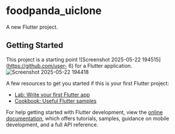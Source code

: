 # foodpanda_uiclone

A new Flutter project.

## Getting Started

This project is a starting point ![Screenshot 2025-05-22 194515](https://github.com/user-
6)
for a Flutter application.![Screenshot 2025-05-22 194418](https://github.com/user-attachments/assets/eade074c-d0e9-459b-828f-e613deac67d4)



A few resources to get you started if this is your first Flutter project:


- [Lab: Write your first Flutter app](https://docs.flutter.dev/get-started/codelab)
- [Cookbook: Useful Flutter samples](https://docs.flutter.dev/cookbook)

For help getting started with Flutter development, view the
[online documentation](https://docs.flutter.dev/), which offers tutorials,
samples, guidance on mobile development, and a full API reference.
